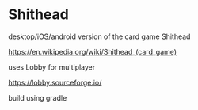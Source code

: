# Shithead

desktop/iOS/android version of the card game Shithead

https://en.wikipedia.org/wiki/Shithead_(card_game)

uses Lobby for multiplayer

https://lobby.sourceforge.io/

build using gradle
